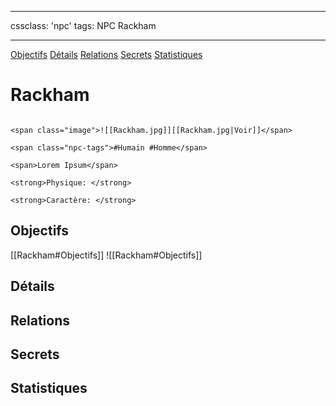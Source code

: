 
---

cssclass: 'npc'
tags: NPC Rackham

---
<span class="nav">[Objectifs](#Objectifs) [Détails](#Détails)  [Relations](#Relations) [Secrets](#Secrets) [Statistiques](#Statistiques)</span>

# Rackham

```ad-desc

<span class="image">![[Rackham.jpg]][[Rackham.jpg|Voir]]</span>

<span class="npc-tags">#Humain #Homme</span>

<span>Lorem Ipsum</span>

<strong>Physique: </strong>

<strong>Caractère: </strong>
```

## Objectifs
<span class="tab">[[Rackham#Objectifs]]</span>
<span class="embed-section tab">![[Rackham#Objectifs]]</span>

## Détails

## Relations

## Secrets

## Statistiques